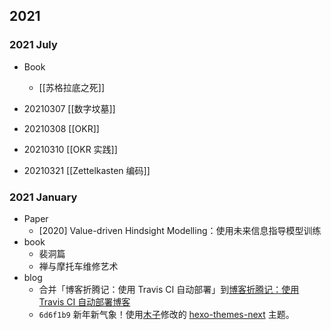 
## 2021

### 2021 July

- Book
	- [[苏格拉底之死]]

- 20210307 [[数字坟墓]]
- 20210308 [[OKR]]
- 20210310 [[OKR 实践]]
- 20210321 [[Zettelkasten 编码]]

### 2021 January

- Paper
	- [2020] Value-driven Hindsight Modelling：使用未来信息指导模型训练
- book
 	- 裴洞篇
  	- 禅与摩托车维修艺术
- blog
  	- 合并「博客折腾记：使用 Travis CI 自动部署」到[博客折腾记：使用 Travis CI 自动部署博客](/post/use-travis-ci-to-auto-build-blog.html)
  	- `6d6f1b9` 新年新气象！使用[木子](https://blog.k8s.li/)修改的 [hexo-themes-next](https://github.com/muzi502/blog) 主题。